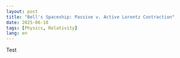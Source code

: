 ```yaml
---
layout: post
title: "Bell's Spaceship: Passive v. Active Lorentz Contraction"
date: 2025-06-18
tags: [Physics, Relativity]
lang: en
---
```


Test